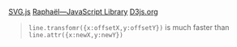 [SVG.js](http://documentup.com/wout/svg.js#)
[Raphaël—JavaScript Library](http://raphaeljs.com/)
[D3js.org](http://d3js.org/)

> `line.transfomr({x:offsetX,y:offsetY})` is much faster than `line.attr({x:newX,y:newY})`
